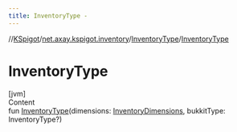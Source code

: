 ```yaml
---
title: InventoryType -
---
```

//[KSpigot](../../index.md)/[net.axay.kspigot.inventory](../index.md)/[InventoryType](index.md)/[InventoryType](-inventory-type.md)



# InventoryType  
[jvm]  
Content  
fun [InventoryType](-inventory-type.md)(dimensions: [InventoryDimensions](../-inventory-dimensions/index.md), bukkitType: InventoryType?)  



